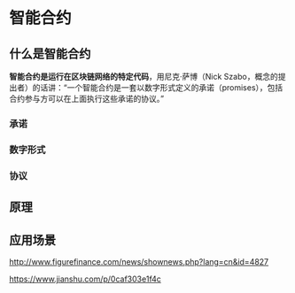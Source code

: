 # 智能合约

## 什么是智能合约
**智能合约是运行在区块链网络的特定代码**，用尼克·萨博（Nick Szabo，概念的提出者）的话讲：“一个智能合约是一套以数字形式定义的承诺（promises），包括合约参与方可以在上面执行这些承诺的协议。”

### 承诺

### 数字形式

### 协议

## 原理


## 应用场景

http://www.figurefinance.com/news/shownews.php?lang=cn&id=4827

https://www.jianshu.com/p/0caf303e1f4c